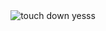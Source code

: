 <div align="center">
  <img src="https://github.com/user-attachments/assets/deff3ef1-496e-4deb-82e1-cc956dfb9e17" alt="touch down yesss" />
</div>
